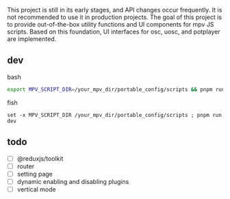 This project is still in its early stages, and API changes occur frequently. It is not recommended to use it in production projects. The goal of this project is to provide out-of-the-box utility functions and UI components for mpv JS scripts. Based on this foundation, UI interfaces for osc, uosc, and potplayer are implemented.

## dev

bash

```bash
export MPV_SCRIPT_DIR=/your_mpv_dir/portable_config/scripts && pnpm run dev
```

fish

```fish
set -x MPV_SCRIPT_DIR /your_mpv_dir/portable_config/scripts ; pnpm run dev
```

## todo

- [ ] @reduxjs/toolkit
- [ ] router
- [ ] setting page
- [ ] dynamic enabling and disabling plugins
- [ ] vertical mode
